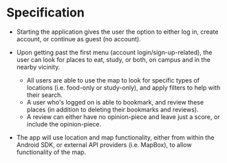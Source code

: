 # Specification

- Starting the application gives the user the option to either log in, create account, or continue as guest (no account).

- Upon getting past the first menu (account login/sign-up-related), the user can look for places to eat, study, or both, on campus and in the nearby vicinity.

    - All users are able to use the map to look for specific types of locations (i.e. food-only or study-only), and apply filters to help with their search.
    - A user who's logged on is able to bookmark, and review these places (in addition to deleting their bookmarks and reviews).
    - A review can either have no opinion-piece and leave just a score, or include the opinion-piece.

- The app will use location and map functionality, either from within the Android SDK, or external API providers (i.e. MapBox), to allow functionality of the map.